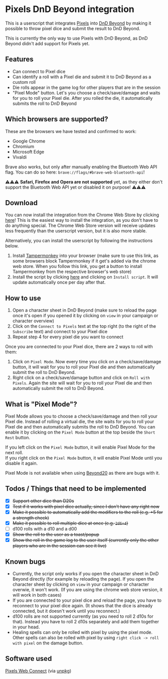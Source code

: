 # Pixels DnD Beyond integration

This is a userscript that integrates [Pixels](https://gamewithpixels.com/) into [DnD Beyond](https://www.dndbeyond.com/) by making it possible to throw pixel dice and submit the result to DnD Beyond.

This is currently the only way to use Pixels with DnD Beyond, as DnD Beyond didn't add support for Pixels yet.

## Features
- Can connect to Pixel dice
- Can identify a roll with a Pixel die and submit it to DnD Beyond as a custom roll
- Die rolls appear in the game log for other players that are in the session
- "Pixel Mode" button. Let's you choose a check/save/damage and waits for you to roll your Pixel die. After you rolled the die, it automatically submits the roll to DnD Beyond

## Which browsers are supported?
These are the browsers we have tested and confirmed to work:
- Google Chrome
- Chromium
- Microsoft Edge
- Vivaldi

Brave also works, but only after manually enabling the Bluetooth Web API flag. You can do so here: `brave://flags/#brave-web-bluetooth-api`!

⚠️⚠️⚠️ **Safari, Firefox and Opera are not supported** yet, as they either don't support the Bluetooth Web API yet or disabled it on purpose! ⚠️⚠️⚠️

## Download
You can now install the integration from the Chrome Web Store by clicking [here](https://chromewebstore.google.com/detail/pixels-dndbeyond-integrat/dldknofeibljjommedjjegffjlemgack)! This is the easiest way to install the integration, as you don't have to do anything special. The Chrome Web Store version will receive updates less frequently than the userscript version, but it is also more stable.

Alternatively, you can install the userscript by following the instructions below.
1. Install [Tampermonkey](https://www.tampermonkey.net/) into your browser (make sure to use this link, as some browsers block Tampermonkey if it get's added via the chrome web store. When you follow this link, you get a button to install Tampermonkey from the respective browser's web store)
2. Install the script by clicking [here](https://github.com/carrierfry/pixels-dndbeyond-userscript/raw/main/pixels-dndbeyond.user.js) and clicking on `Install script`. It will update automatically once per day after that.

## How to use

1. Open a character sheet in DnD Beyond (make sure to reload the page once it's open if you opened it by clicking on `view` in your campaign or character overview)
2. Click on the `Connect to Pixels` text at the top right (to the right of the `Subscribe` text) and connect to your Pixel dice
3. Repeat step 4 for every pixel die you want to connect

Once you are connected to your Pixel dice, there are 2 ways to roll with them:
1. Click on `Pixel Mode`. Now every time you click on a check/save/damage button, it will wait for you to roll your Pixel die and then automatically submit the roll to DnD Beyond.
2. Right click on a check/save/damage button and click on `Roll with Pixels`. Again the site will wait for you to roll your Pixel die and then automatically submit the roll to DnD Beyond.

## What is "Pixel Mode"?
Pixel Mode allows you to choose a check/save/damage and then roll your Pixel die. Instead of rolling a virtual die, the site waits for you to roll your Pixel die and then automatically submits the roll to DnD Beyond.
You can enable it by clicking on the `Pixel Mode` button at the top beside the `Short Rest` button.

If you left click on the `Pixel Mode` button, it will enable Pixel Mode for the next roll.<br>
If you right click on the `Pixel Mode` button, it will enable Pixel Mode until you disable it again.

Pixel Mode is not available when using [Beyond20](https://beyond20.here-for-more.info/) as there are bugs with it.

## Todos / Things that need to be implemented
- [x] ~~Support other dice than D20s~~
- [x] ~~Test if it works with pixel dice actually, since I don't have any right now~~
- [x] ~~Make it possible to automatically add the modifiers to the roll (e.g. +5 for a strength check)~~
- [x] ~~Make it possible to roll multiple dice at once (e.g. `2d6+4`)~~
- [ ] d100 rolls with a d10 and a d00
- [x] ~~Show the roll to the user as a toast/popup~~
- [x] ~~Show the roll in the game log to the user itself (currently only the other players who are in the session can see it live)~~

## Known bugs
- Currently, the script only works if you open the character sheet in DnD Beyond directly (for example by reloading the page). If you open the character sheet by clicking on `view` in your campaign or character overwie, it won't work. (If you are using the chrome web store version, it will work in both cases)
- If you are connected to your pixel dice and reload the page, you have to reconnect to your pixel dice again. (It shows that the dice is already connected, but it doesn't work until you reconnect.)
- d100 rolls are not supported currently (as you need to roll 2 d10s for that). Instead you have to roll 2 d10s separately and add them together in your head.
- Healing spells can only be rolled with pixel by using the pixel mode. Other spells can also be rolled with pixel by using `right click -> roll with pixel` on the damage button.

## Software used
[Pixels Web Connect](https://github.com/GameWithPixels/pixels-js/tree/main/packages/pixels-web-connect) (via [unpkg](https://unpkg.com/))